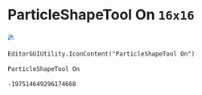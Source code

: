 # ParticleShapeTool On `16x16`
<img src="/img/ParticleShapeTool%20On.png" width=16 height=16>

``` CSharp
EditorGUIUtility.IconContent("ParticleShapeTool On")
```
```
ParticleShapeTool On
```
```
-197514649296174668
```
